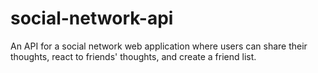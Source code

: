 # social-network-api
An API for a social network web application where users can share their thoughts, react to friends' thoughts, and create a friend list.
